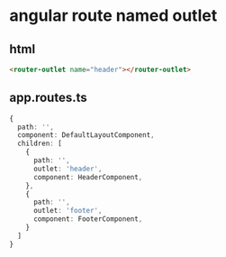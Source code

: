 # angular route named outlet

## html

```html
<router-outlet name="header"></router-outlet>
```

## app.routes.ts

```ts
{
  path: '',
  component: DefaultLayoutComponent,
  children: [
    {
      path: '',
      outlet: 'header',
      component: HeaderComponent,
    },
    {
      path: '',
      outlet: 'footer',
      component: FooterComponent,
    }
  ]
}
```

